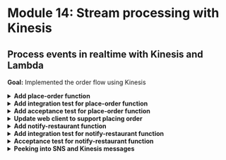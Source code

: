 # Module 14: Stream processing with Kinesis

## Process events in realtime with Kinesis and Lambda

**Goal:** Implemented the order flow using Kinesis

<details>
<summary><b>Add place-order function</b></summary><p>

1. Modify `serverless.yml` to add a new `place-order` function

```yml
place-order:
  handler: functions/place-order.handler
  events:
    - http:
        path: /orders
        method: post
        authorizer:
          arn: arn:aws:cognito-idp:#{AWS::Region}:#{AWS::AccountId}:userpool/${ssm:/${self:service}/${opt:stage}/cognito_user_pool_id}
  environment:
    order_events_stream: ${ssm:/${self:service}/${opt:stage}/stream_name}
```

Notice that this new function references a Kinesis stream, whose name will be parameterised in SSM parameter store. This function also uses the same Cognito User Tool for authorization, as it'll be called directly by the client app.

2. Modify `serverless.yml` to add the Kinesis stream as a new resource under the `resources` section

```yml
orderEventsStream:
  Type: AWS::Kinesis::Stream
  Properties: 
    Name: ${ssm:/${self:service}/${opt:stage}/stream_name}
    ShardCount: 1
```

3. Modify `serverless.yml` to add the permission for `kinesis:PutRecord` under `provider.iamRoleStatements`

```yml
- Effect: Allow
  Action: kinesis:PutRecord
  Resource: 
    Fn::GetAtt:
      - orderEventsStream
      - Arn
```

4. Move `chance` from a dev dependency to application dependency

5. Add a file `place-order.js` to the `functions` folder

6. Modify `place-order.js` to the following

```javascript
const _          = require('lodash')
const AWS        = require('aws-sdk')
const kinesis    = new AWS.Kinesis()
const chance     = require('chance').Chance()
const streamName = process.env.order_events_stream

const UNAUTHORIZED = {
  statusCode: 401,
  body: "unauthorized"
}

module.exports.handler = async (event, context) => {
  const restaurantName = JSON.parse(event.body).restaurantName

  const userEmail = _.get(event, 'requestContext.authorizer.claims.email')
  if (!userEmail) {
    console.error('user email is not found')
    return UNAUTHORIZED
  }

  const orderId = chance.guid()
  console.log(`placing order ID [${orderId}] to [${restaurantName}] for user [${userEmail}]`)

  const data = {
    orderId,
    userEmail,
    restaurantName,
    eventType: 'order_placed'
  }

  const req = {
    Data: JSON.stringify(data), // the SDK would base64 encode this for us
    PartitionKey: orderId,
    StreamName: streamName
  }

  await kinesis.putRecord(req).promise()

  console.log(`published 'order_placed' event into Kinesis`)

  const response = {
    statusCode: 200,
    body: JSON.stringify({ orderId })
  }

  return response
}
```

7. Go to `Systems Manager` console

8. Go to Parameter Store (bottom left)

9. Add a new parameter `/${service-name}/dev/stream_name` with the value `orders-dev-` followed by your name, e.g. `orders-dev-yancui`

![](/images/mod14-001.png)

</p></details>

<details>
<summary><b>Add integration test for place-order function</b></summary><p>

1. Add a file `place-order.js` to `test_cases` folder

2. Modify `steps/init.js` to load `stream_name` from SSM parameter store and set the `order_events_stream` environment variable (used by the `place-order` function)

```javascript
const params = await getParameters([
  'stream_name',    
  'table_name', 
  'cognito_user_pool_id', 
  'cognito_web_client_id',
  'cognito_server_client_id',
  'url'
])
```

```javascript
process.env.order_events_stream = params.stream_name
```

3. Install `mock-aws` as dev dependency

`npm install --save-dev mock-aws`

4. Modify `test_cases/place-order.js` to the following

```javascript
const { expect } = require('chai')
const when = require('../steps/when')
const given = require('../steps/given')
const tearDown = require('../steps/tearDown')
const { init } = require('../steps/init')
const AWS = require('mock-aws')

describe('Given an authenticated user', () => {
  let user

  before(async () => {
    await init()
    user = await given.an_authenticated_user()
  })

  after(async () => {
    await tearDown.an_authenticated_user(user)
  })

  describe(`When we invoke the POST /orders endpoint`, () => {
    let isEventPublished = false
    let resp
  
    before(async () => {
      AWS.mock('Kinesis', 'putRecord', (req) => {
        isEventPublished = 
          req.StreamName === process.env.order_events_stream &&
          JSON.parse(req.Data).eventType === 'order_placed'

        return {
          promise: async () => {}
        }
      })

      resp = await when.we_invoke_place_order(user, 'Fangtasia')
    })

    after(() => AWS.restore('Kinesis', 'putRecord'))
  
    it(`Should return 200`, async () => {
      expect(resp.statusCode).to.equal(200)
    })
  
    it(`Should publish a message to Kinesis stream`, async () => {
      expect(isEventPublished).to.be.true
    })
  })
})
```

5. Modify `steps/when.js` to add a new `we_invoke_place_order` function

```javascript
const we_invoke_place_order = async (user, restaurantName) => {
  const body = JSON.stringify({ restaurantName })
  const requestContext = {
    authorizer: {
      claims: {
        email: `${user.username}@test.com`
      }
    }
  }
  const auth = user.idToken

  const res = 
    mode === 'handler'
      ? await viaHandler({ body, requestContext }, 'place-order')
      : await viaHttp('orders', 'POST', { body, auth })
  
  return res
}

module.exports = {
  we_invoke_get_index,
  we_invoke_get_restaurants,
  we_invoke_search_restaurants,
  we_invoke_place_order
}
```

6. Run integration tests

`STAGE=dev REGION=us-east-1 npm run test`

and see that all 5 tests are passing

```
  When we invoke the GET / endpoint
SSM params loaded
AWS credential loaded
loading index.html...
loaded
    ✓ Should return the index page with 8 restaurants (1277ms)

  When we invoke the GET /restaurants endpoint
    ✓ Should return an array of 8 restaurants (176ms)

  Given an authenticated user
[test-Verna-Chamberlain] - user is created
[test-Verna-Chamberlain] - initialised auth flow
[test-Verna-Chamberlain] - responded to auth challenge
    When we invoke the POST /orders endpoint
placing order ID [c861c9fa-b1ed-52a6-9e60-24ba455e8a4d] to [Fangtasia] for user [test-Verna-Chamberlain@test.com]
published 'order_placed' event into Kinesis
      ✓ Should return 200
      ✓ Should publish a message to Kinesis stream
[test-Verna-Chamberlain] - user deleted

  Given an authenticated user
[test-Jack-Paci] - user is created
[test-Jack-Paci] - initialised auth flow
[test-Jack-Paci] - responded to auth challenge
    When we invoke the POST /restaurants/search endpoint with theme 'cartoon'
      ✓ Should return an array of 4 restaurants (91ms)
[test-Jack-Paci] - user deleted


  5 passing (4s)
```

7. Deploy the project

`npm run sls -- deploy -s dev -r us-east-1`

</p></details>

<details>
<summary><b>Add acceptance test for place-order function</b></summary><p>

When executing the deployed `place-order` function via API Gateway, the function would publish an `order_placed` event to the real Kinesis stream.

To verify that the event is published as expected, you have some options:

* If events are streamed and backed up in S3 (e.g. via Kinesis Firehose, so all events are recorded in a persistent storage), then you can poll S3 for new events. However, this approach can be time-consuming depending on the Firehose configuration, if data are batched in 5 mins intervals then this approach becomes infeasible.

* If events are streamed to another BI platform, such as Google Big Query, in real time, then that is a far better option - to query Big Query for the expected event.

* You can use the AWS SDK to fetch Kinesis records with `kinesis.getRecords`, but this is clumsy as it's a multi-step process that requires you to describe shards and get shard iterator first, and when there are more than 1 shard in the stream it also becomes infeasible to keep polling every shard until you have found the expected event.

For this workshop, we'll take a short-cut and only validate Kinesis was called when executing as an integration test.

1. Modify `test_cases/place-order.js` so the test case no longer validates Kinesis event is published when running as an acceptance test

```javascript
it(`Should return 200`, async () => {
  expect(resp.statusCode).to.equal(200)
})

if (process.env.TEST_MODE === 'handler') {
  it(`Should publish a message to Kinesis stream`, async () => {
    expect(isEventPublished).to.be.true
  })
}
```

2. Run acceptance test

`STAGE=dev REGION=us-east-1 npm run acceptance`

and see that all 4 tests are passing

```
  When we invoke the GET / endpoint
SSM params loaded
AWS credential loaded
invoking via HTTP GET https://exun14zd2h.execute-api.us-east-1.amazonaws.com/dev/
    ✓ Should return the index page with 8 restaurants (550ms)

  When we invoke the GET /restaurants endpoint
invoking via HTTP GET https://exun14zd2h.execute-api.us-east-1.amazonaws.com/dev/restaurants
    ✓ Should return an array of 8 restaurants (380ms)

  Given an authenticated user
[test-Mario-Hughes-RfIs4]%e] - user is created
[test-Mario-Hughes-RfIs4]%e] - initialised auth flow
[test-Mario-Hughes-RfIs4]%e] - responded to auth challenge
    When we invoke the POST /orders endpoint
invoking via HTTP POST https://exun14zd2h.execute-api.us-east-1.amazonaws.com/dev/orders
      ✓ Should return 200
[test-Mario-Hughes-RfIs4]%e] - user deleted

  Given an authenticated user
[test-Walter-Bravo-lT$Q^nuk] - user is created
[test-Walter-Bravo-lT$Q^nuk] - initialised auth flow
[test-Walter-Bravo-lT$Q^nuk] - responded to auth challenge
    When we invoke the POST /restaurants/search endpoint with theme 'cartoon'
invoking via HTTP POST https://exun14zd2h.execute-api.us-east-1.amazonaws.com/dev/restaurants/search
      ✓ Should return an array of 4 restaurants (394ms)
[test-Walter-Bravo-lT$Q^nuk] - user deleted


  4 passing (6s)
```

</p></details>

<details>
<summary><b>Update web client to support placing order</b></summary><p>

1. Modify `static/index.html` to the following

```html
<!DOCTYPE html>
<html>
  <head>
    <meta charset="UTF-8">
    <title>Big Mouth</title>

    <script src="https://sdk.amazonaws.com/js/aws-sdk-2.149.0.min.js"></script>
    <script src="https://d2qt42rcwzspd6.cloudfront.net/manning/aws-cognito-sdk.min.js"></script>
    <script src="https://d2qt42rcwzspd6.cloudfront.net/manning/amazon-cognito-identity.min.js"></script>
    <script src="https://code.jquery.com/jquery-3.2.1.min.js" 
            integrity="sha256-hwg4gsxgFZhOsEEamdOYGBf13FyQuiTwlAQgxVSNgt4="
            crossorigin="anonymous"></script>
    <script src="https://code.jquery.com/ui/1.12.1/jquery-ui.min.js" 
            integrity="sha384-Dziy8F2VlJQLMShA6FHWNul/veM9bCkRUaLqr199K94ntO5QUrLJBEbYegdSkkqX" 
            crossorigin="anonymous"></script>
    <link rel="stylesheet" href="https://code.jquery.com/ui/1.12.1/themes/base/jquery-ui.css">

    <style>
      .fullscreenDiv {
        background-color: #05bafd;
        width: 100%;
        height: auto;
        bottom: 0px;
        top: 0px;
        left: 0;
        position: absolute;        
      }
      .restaurantsDiv {
        background-color: #ffffff;
        width: 100%;
        height: auto;
      }
      .dayOfWeek {
        font-family: Arial, Helvetica, sans-serif;
        font-size: 32px;
        padding: 10px;
        height: auto;
        display: flex;
        justify-content: center;
      }
      .column-container {
        padding: 0;
        margin: 0;        
        list-style: none;
        display: flex;
        flex-flow: column;
        flex-wrap: wrap;
        justify-content: center;
      }
      .row-container {
        padding: 5px;
        margin: 5px;
        list-style: none;
        display: flex;
        flex-flow: row;
        flex-wrap: wrap;
        justify-content: center;
      }
      .item {
        padding: 5px;
        height: auto;
        margin-top: 10px;
        display: flex;
        flex-flow: row;
        flex-wrap: wrap;
        justify-content: center;
      }
      .restaurant {
        background-color: #00a8f7;
        border-radius: 10px;
        padding: 5px;
        height: auto;
        width: auto;
        margin-left: 40px;
        margin-right: 40px;
        margin-top: 15px;
        margin-bottom: 0px;
        display: flex;
        justify-content: center;
      }
      .restaurant-name {
        font-size: 24px;
        font-family:Arial, Helvetica, sans-serif;
        color: #ffffff;
        padding: 10px;
        margin: 0px;
      }
      .restaurant-image {
        padding-top: 0px;
        margin-top: 0px;
      }
      .row-container-left {
        list-style: none;
        display: flex;
        flex-flow: row;
        justify-content: flex-start;
      }
      .menu-text {
        font-family: Arial, Helvetica, sans-serif;
        font-size: 24px;
        font-weight: bold;
        color: white;
      }
      .text-trail-space {
        margin-right: 10px;
      }
      .hidden {
        display: none;
      }

      lable, button, input {
        display:block;
        font-family: Arial, Helvetica, sans-serif;
        font-size: 18px;
      }
      
      fieldset { 
        padding:0; 
        border:0; 
        margin-top:25px; 
      }

    </style>

    <script>
      const AWS_REGION = '{{awsRegion}}';
      const COGNITO_USER_POOL_ID = '{{cognitoUserPoolId}}';
      const CLIENT_ID = '{{cognitoClientId}}';
      const SEARCH_URL = '{{& searchUrl}}';
      const PLACE_ORDER_URL = '{{& placeOrderUrl}}';

      var regDialog, regForm;
      var verifyDialog;
      var regCompleteDialog;
      var signInDialog;
      var userPool, cognitoUser;
      var idToken;

      function toggleSignOut (enable) {
        enable === true ? $('#sign-out').show() : $('#sign-out').hide();
      }

      function toggleSignIn (enable) {
        enable === true ? $('#sign-in').show() : $('#sign-in').hide();
      }

      function toggleRegister (enable) {
        enable === true ? $('#register').show() : $('#register').hide();
      }

      function init() {
        AWS.config.region = AWS_REGION;
        AWSCognito.config.region = AWS_REGION;

        var data = { 
          UserPoolId : COGNITO_USER_POOL_ID, 
          ClientId : CLIENT_ID
        };
        userPool = new AWSCognito.CognitoIdentityServiceProvider.CognitoUserPool(data);
        cognitoUser = userPool.getCurrentUser();

        if (cognitoUser != null) {          
          cognitoUser.getSession(function(err, session) {
            if (err) {
                alert(err);
                return;
            }

            idToken = session.idToken.jwtToken;
            console.log('idToken: ' + idToken);
            console.log('session validity: ' + session.isValid());
          });

          toggleSignOut(true);
          toggleSignIn(false);
          toggleRegister(false);
        } else {
          toggleSignOut(false);
          toggleSignIn(true);
          toggleRegister(true);
        }
      }

      function addUser() {
        var firstName = $("#first-name")[0].value;
        var lastName = $("#last-name")[0].value;
        var username = $("#username")[0].value;
        var password = $("#password")[0].value;
        var email = $("#email")[0].value;

        var attributeList = [
          new AWSCognito.CognitoIdentityServiceProvider.CognitoUserAttribute({ 
            Name : 'email', Value : email
          }),
          new AWSCognito.CognitoIdentityServiceProvider.CognitoUserAttribute({ 
            Name : 'given_name', Value : firstName
          }),
          new AWSCognito.CognitoIdentityServiceProvider.CognitoUserAttribute({ 
            Name : 'family_name', Value : lastName
          }),
        ];

        userPool.signUp(username, password, attributeList, null, function(err, result){
          if (err) {
            alert(err);
            return;
          }
          cognitoUser = result.user;
          console.log('user name is ' + cognitoUser.getUsername());

          regDialog.dialog("close");
          verifyDialog.dialog("open");
        });
      }

      function confirmUser() {
        var verificationCode = $("#verification-code")[0].value;
        cognitoUser.confirmRegistration(verificationCode, true, function(err, result) {
          if (err) {
            alert(err);
            return;
          }
          console.log('verification call result: ' + result);

          verifyDialog.dialog("close");
          regCompleteDialog.dialog("open");
        });
      }

      function authenticateUser() {
        var username = $("#sign-in-username")[0].value;
        var password = $("#sign-in-password")[0].value;

        var authenticationData = {
          Username : username,
          Password : password,
        };
        var authenticationDetails = new AWSCognito.CognitoIdentityServiceProvider.AuthenticationDetails(authenticationData);
        var userData = {
          Username : username,
          Pool : userPool
        };
        var cognitoUser = new AWSCognito.CognitoIdentityServiceProvider.CognitoUser(userData);

        cognitoUser.authenticateUser(authenticationDetails, {
          onSuccess: function (result) {
            console.log('access token : ' + result.getAccessToken().getJwtToken());
            /*Use the idToken for Logins Map when Federating User Pools with Cognito Identity or when passing through an Authorization Header to an API Gateway Authorizer*/
            idToken = result.idToken.jwtToken;
            console.log('idToken : ' + idToken);

            signInDialog.dialog("close");
            toggleRegister(false);
            toggleSignIn(false);
            toggleSignOut(true);
          },

          onFailure: function(err) {
            alert(err);
          }
        });
      }

      function signOut() {
        if (cognitoUser != null) {
          cognitoUser.signOut();
          toggleRegister(true);
          toggleSignIn(true);
          toggleSignOut(false);
        }
      }

      function searchRestaurants() {
        var theme = $("#theme")[0].value;

        var xhr = new XMLHttpRequest();
        xhr.open('POST', SEARCH_URL, true);
        xhr.setRequestHeader("Content-Type", "application/json");
        xhr.setRequestHeader("Authorization", idToken);
        xhr.send(JSON.stringify({ theme }));
        
        xhr.onreadystatechange = function (e) {
          if (xhr.readyState === 4 && xhr.status === 200) {
            var restaurants = JSON.parse(xhr.responseText);
            var restaurantsList = $("#restaurantsUl");
            restaurantsList.empty();

            for (var restaurant of restaurants) {
              restaurantsList.append(`
              <li class="restaurant">
                <ul class="column-container" onclick='placeOrder("${restaurant.name}")'>
                    <li class="item restaurant-name">${restaurant.name}</li>
                    <li class="item restaurant-image">
                      <img src="${restaurant.image}">
                    </li>
                </ul>
              </li>
              `);
            }

          } else if (xhr.readyState === 4) {
            alert(xhr.responseText);
          }
        };
      }

      function placeOrder(restaurantName) {
        var xhr = new XMLHttpRequest();
        xhr.open('POST', PLACE_ORDER_URL, true);
        xhr.setRequestHeader("Content-Type", "application/json");
        xhr.setRequestHeader("Authorization", idToken);
        xhr.send(JSON.stringify({ restaurantName }));

        xhr.onreadystatechange = function (e) {
          if (xhr.readyState === 4 && xhr.status === 200) {
            alert("your order has been placed, we'll let you know once it's been accepted by the restaurant!");
          } else if (xhr.readyState === 4) {
            alert(xhr.responseText);
          }
        };
      }

      $(document).ready(function() {
        regDialog = $("#reg-dialog-form").dialog({
          autoOpen: false,
          modal: true,
          buttons: {
            "Create an account": addUser,
            Cancel: function() {
              regDialog.dialog("close");
            }
          },
          close: function() {
            regForm[0].reset();
          }
        });

        regForm = regDialog.find("form").on("submit", function(event) {
          event.preventDefault();
          addUser();
        });
        
        $("#register").on("click", function() {
          regDialog.dialog("open");
        });

        verifyDialog = $("#verify-dialog-form").dialog({
          autoOpen: false,
          modal: true,
          buttons: {
            "Confirm registration": confirmUser,
            Cancel: function() {
              verifyDialog.dialog("close");
            }
          },
          close: function() {
            $(this).dialog("close");
          }
        });

        regCompleteDialog = $("#registered-message").dialog({
          autoOpen: false,
          modal: true,
          buttons: {
            Ok: function() {
              $(this).dialog("close");
            }
          }
        });

        signInDialog = $("#sign-in-form").dialog({
          autoOpen: false,
          modal: true,
          buttons: {
            "Sign in": authenticateUser,
            Cancel: function() {
              signInDialog.dialog("close");
            }
          },
          close: function() {
            $(this).dialog("close");
          }
        });

        $("#sign-in").on("click", function() {
          signInDialog.dialog("open");
        });

        $("#sign-out").on("click", function() {
          signOut();
        })

        init();
      });

    </script>
  </head>

  <body>
    <div class="fullscreenDiv">
      <ul class="column-container">
        <li>
          <ul class="row-container-left">
            <li id="register" class="item text-trail-space hidden">
              <a class="menu-text" href="#">Register</a>
            </li>
            <li id="sign-in" class="item menu-text text-trail-space hidden">
              <a class="menu-text" href="#">Sign in</a>
            </li>
            <li id="sign-out" class="item menu-text text-trail-space hidden">
              <a class="menu-text" href="#">Sign out</a>
            </li>
          </ul>
        </li>
        <li class="item">
          <img id="logo" src="https://d2qt42rcwzspd6.cloudfront.net/manning/big-mouth.png">
        </li>
        <li class="item">
          <input id="theme" type="text" size="50" placeholder="enter a theme, eg. rick and morty"/>
          <button onclick="searchRestaurants()">Find Restaurants</button>
        </li>
        <li>
          <div class="restaurantsDiv column-container">
            <b class="dayOfWeek">{{dayOfWeek}}</b>
            <ul id="restaurantsUl" class="row-container">
              {{#restaurants}}
              <li class="restaurant">
                <ul class="column-container" onclick='placeOrder("{{name}}")'>
                    <li class="item restaurant-name">{{name}}</li>
                    <li class="item restaurant-image">
                      <img src="{{image}}">
                    </li>
                </ul>
              </li>
              {{/restaurants}}
            </ul>
          </div>
        </li>
      </ul>
    </div>

    <div id="reg-dialog-form" title="Register">       
      <form>
        <fieldset>
          <label for="first-name">First Name</label>
          <input type="text" id="first-name" class="text ui-widget-content ui-corner-all">
          <label for="last-name">Last Name</label>
          <input type="text" id="last-name" class="text ui-widget-content ui-corner-all">
          <label for="email">Email</label>
          <input type="text" name="email" id="email" class="text ui-widget-content ui-corner-all">
          <label for="username">Username</label>
          <input type="text" name="username" id="username" class="text ui-widget-content ui-corner-all">
          <label for="password">Password</label>
          <input type="password" name="password" id="password" class="text ui-widget-content ui-corner-all">
        </fieldset>
      </form>
    </div>

    <div id="verify-dialog-form" title="Verify">
      <form>
        <fieldset>
            <label for="verification-code">Verification Code</label>
            <input type="text" id="verification-code" class="text ui-widget-content ui-corner-all">
        </fieldset>
      </form>
    </div>

    <div id="registered-message" title="Registration complete!">
      <p>
        <span class="ui-icon ui-icon-circle-check" style="float:left; margin:0 7px 50px 0;"></span>
        You are now registered!
      </p>
    </div>

    <div id="sign-in-form" title="Sign in">
      <form>
          <fieldset>            
            <label for="sign-in-username">Username</label>
            <input type="text" id="sign-in-username" class="text ui-widget-content ui-corner-all">
            <label for="sign-in-password">Password</label>
            <input type="password" id="sign-in-password" class="text ui-widget-content ui-corner-all">
          </fieldset>
        </form>
    </div>

  </body>

</html>
```

2. Modify `functions/get-index.js` to fetch the URL endpoint to place orders (from a new `orders_api` environment variable)

```javascript
const restaurantsApiRoot = process.env.restaurants_api
const days = ['Sunday', 'Monday', 'Tuesday', 'Wednesday', 'Thursday', 'Friday', 'Saturday']
const ordersApiRoot = process.env.orders_api
```

3. Modify `functions/get-index.js` to pass it along to the updated `index.html` template

```javascript
const view = { 
  awsRegion,
  cognitoUserPoolId,
  cognitoClientId,
  dayOfWeek, 
  restaurants,
  searchUrl: `${restaurantsApiRoot}/search`,
  placeOrderUrl: `${ordersApiRoot}`
}
```

4. Modify `serverless.yml` to add the new environment variable for the `get-index` function

```yml
environment:
  restaurants_api: 
    Fn::Join:
      - ''
      - - "https://"
        - Ref: ApiGatewayRestApi
        - ".execute-api.${opt:region}.amazonaws.com/${opt:stage}/restaurants"
  orders_api: 
    Fn::Join:
      - ''
      - - "https://"
        - Ref: ApiGatewayRestApi
        - ".execute-api.${opt:region}.amazonaws.com/${opt:stage}/orders"
  cognito_user_pool_id: ${ssm:/${self:service}/${opt:stage}/cognito_user_pool_id}
  cognito_client_id: ${ssm:/${self:service}/${opt:stage}/cognito_web_client_id}
```

5. Deploy the project

`npm run sls -- deploy -s dev -r us-east-1`

Load the landnig page in the browser and click on one of the restaurants to order (if your login token has expired then you'll have to sign in again)

![](/images/mod14-002.png)

</p></details>

<details>
<summary><b>Add notify-restaurant function</b></summary><p>

1. Modify `serverless.yml` to add a new SNS topic for notifying restaurants, under the `resources` section

```yml
restaurantNotificationTopic:
  Type: AWS::SNS::Topic
  Properties: 
    DisplayName: ${ssm:/${self:service}/${opt:stage}/restaurant_topic_name}
    TopicName: ${ssm:/${self:service}/${opt:stage}/restaurant_topic_name}
```

2. Add a new parameter `/${service-name}/dev/restaurant_topic_name` in SSM parameter store with the value `restaurant-notification-dev-` followed by your name, e.g. `restaurant-notification-dev-yancui`

![](/images/mod14-003.png)

3. Add a `lib` folder to the project root

4. Add a file `kinesis.js` to the `lib` folder

5. Modify `lib/kinesis.js` to the following

```javascript
function parsePayload (record) {
  const json = new Buffer(record.kinesis.data, 'base64').toString('utf8')
  return JSON.parse(json)
}

const getRecords = (event) => event.Records.map(parsePayload)

module.exports = {
  getRecords
}
```

6. Add a file `notify-restaurant.js` in the `functions` folder

7. Modify `functions/notify-restaurant.js` to the following

```javascript
const _ = require('lodash')
const { getRecords } = require('../lib/kinesis')
const AWS = require('aws-sdk')
const kinesis = new AWS.Kinesis()
const sns = new AWS.SNS()

const streamName = process.env.order_events_stream
const topicArn = process.env.restaurant_notification_topic

module.exports.handler = async (event, context) => {
  const records = getRecords(event)
  const orderPlaced = records.filter(r => r.eventType === 'order_placed')

  for (let order of orderPlaced) {
    const snsReq = {
      Message: JSON.stringify(order),
      TopicArn: topicArn
    };
    await sns.publish(snsReq).promise()
    console.log(`notified restaurant [${order.restaurantName}] of order [${order.orderId}]`)

    const data = _.clone(order)
    data.eventType = 'restaurant_notified'

    const kinesisReq = {
      Data: JSON.stringify(data), // the SDK would base64 encode this for us
      PartitionKey: order.orderId,
      StreamName: streamName
    }
    await kinesis.putRecord(kinesisReq).promise()
    console.log(`published 'restaurant_notified' event to Kinesis`)
  }  
}
```

8. Modify `serverless.yml` to add a new `notify-restaurant` function

```yml
notify-restaurant:
  handler: functions/notify-restaurant.handler
  events:
    - stream:
        type: kinesis
        arn: 
          Fn::GetAtt:
            - orderEventsStream
            - Arn
  environment:
    order_events_stream: ${ssm:/${self:service}/${opt:stage}/stream_name}
    restaurant_notification_topic: 
      Ref: restaurantNotificationTopic
```

9. Modify `serverless.yml` to add the permission to `sns:Publish` to the SNS topic, under `provider.iamRoleStatements`

```yml
- Effect: Allow
  Action: sns:Publish
  Resource: 
    Ref: restaurantNotificationTopic
```

10. Deploy the project

`npm run sls -- deploy -s dev -r us-east-1`

11. Commit and push your changes to see that the pipeline still works

</p></details>

<details>
<summary><b>Add integration test for notify-restaurant function</b></summary><p>

1. Modify `steps/init.js` to load `restaurant_topic_name` from SSM parameter store

```javascript
const params = await getParameters([
  'restaurant_topic_name',
  'stream_name',    
  'table_name', 
  'cognito_user_pool_id', 
  'cognito_web_client_id',
  'cognito_server_client_id',
  'url'
])
```

and use it to set `restaurant_notification_topic` environment variable the `notify-restaurant` function depends on

```javascript
process.env.restaurant_notification_topic = params.restaurant_topic_name
```

2. Modify `steps/when.js` to add a `we_invoke_notify_restaurant` function

```javascript
const we_invoke_notify_restaurant = async (...events) => {
  if (mode === 'handler') {
    await viaHandler(toKinesisEvent(events), 'notify-restaurant')
  } else {
    throw new Error('not supported')
  }
}

module.exports = {
  we_invoke_get_index,
  we_invoke_get_restaurants,
  we_invoke_search_restaurants,
  we_invoke_place_order,
  we_invoke_notify_restaurant
}
```

3. Modify `steps/when.js` to add a `toKinesisEvent` function

```javascript
const toKinesisEvent = events => {
  const records = events.map(event => {
    const data = Buffer.from(JSON.stringify(event)).toString('base64')
    return {
      "eventID": "shardId-000000000000:49545115243490985018280067714973144582180062593244200961",
      "eventVersion": "1.0",
      "kinesis": {
        "approximateArrivalTimestamp": 1428537600,
        "partitionKey": "partitionKey-3",
        "data": data,
        "kinesisSchemaVersion": "1.0",
        "sequenceNumber": "49545115243490985018280067714973144582180062593244200961"
      },
      "invokeIdentityArn": "arn:aws:iam::EXAMPLE",
      "eventName": "aws:kinesis:record",
      "eventSourceARN": "arn:aws:kinesis:EXAMPLE",
      "eventSource": "aws:kinesis",
      "awsRegion": "us-east-1"
    }
  })

  return {
    Records: records
  }
}
```

4. Add a file `notify-restaurant.js` to the `test_cases` folder

5. Modify `test_cases/notify-restaurant.js` to the following

```javascript
const { expect } = require('chai')
const { init } = require('../steps/init')
const when = require('../steps/when')
const AWS = require('mock-aws')
const chance = require('chance').Chance()

describe(`When we invoke the notify-restaurant function`, () => {
  let isEventPublished = false
  let isNotified = false

  before(async () => {
    await init()

    AWS.mock('Kinesis', 'putRecord', (req) => {
      isEventPublished = 
        req.StreamName === process.env.order_events_stream &&
        JSON.parse(req.Data).eventType === 'restaurant_notified'

      return {
        promise: async () => {}
      }
    })

    AWS.mock('SNS', 'publish', (req) => {
      isNotified = 
        req.TopicArn === process.env.restaurant_notification_topic &&
        JSON.parse(req.Message).eventType === 'order_placed'

      return {
        promise: async () => {}
      }
    })

    const event = {
      orderId: chance.guid(),
      userEmail: chance.email(),
      restaurantName: 'Fangtasia',
      eventType: 'order_placed'
    }
    await when.we_invoke_notify_restaurant(event)
  })

  after(() => {
    AWS.restore('Kinesis', 'putRecord')
    AWS.restore('SNS', 'publish')
  })

  if (process.env.TEST_MODE === 'handler') {
    it(`Should publish message to SNS`, async () => {
      expect(isNotified).to.be.true
    })

    it(`Should publish event to Kinesis`, async () => {
      expect(isEventPublished).to.be.true
    })
  }
})
```

6. Run integration tests

`STAGE=dev REGION=us-east-1 npm run test`

and see that the new test is failing

```
1) When we invoke the notify-restaurant function
      "before all" hook:
    TypeError: Cannot read property 'body' of undefined
    at viaHandler (tests/steps/when.js:84:16)
    at <anonymous>
```

because our `notify-restaurant` doesn't return any response because it doesn't need to.

7. Modify `steps/when.js` to update the `viaHandler` function to handle this

```javascript
const viaHandler = async (event, functionName) => {
  const handler = require(`${APP_ROOT}/functions/${functionName}`).handler
  console.log(`invoking via handler function ${functionName}`)

  const context = {}
  const response = await handler(event, context)
  const contentType = _.get(response, 'headers.content-type', 'application/json');
  if (_.get(response, 'body') && contentType === 'application/json') {
    response.body = JSON.parse(response.body);
  }
  return response
}
```

8. Rerun integration tests

`STAGE=dev REGION=us-east-1 npm run test`

and see that all tests are passing now

```
  When we invoke the GET / endpoint
SSM params loaded
AWS credential loaded
invoking via handler function get-index
loading index.html...
loaded
    ✓ Should return the index page with 8 restaurants (367ms)

  When we invoke the GET /restaurants endpoint
invoking via handler function get-restaurants
    ✓ Should return an array of 8 restaurants (532ms)

  When we invoke the notify-restaurant function
invoking via handler function notify-restaurant
notified restaurant [Fangtasia] of order [5e8f5bd3-234d-582c-b138-73d31afbb3fe]
published 'restaurant_notified' event to Kinesis
    ✓ Should publish message to SNS
    ✓ Should publish event to Kinesis

  Given an authenticated user
[test-Lina-Catarzi-0%sG^VPl] - user is created
[test-Lina-Catarzi-0%sG^VPl] - initialised auth flow
[test-Lina-Catarzi-0%sG^VPl] - responded to auth challenge
    When we invoke the POST /orders endpoint
invoking via handler function place-order
placing order ID [6ebe25d7-9d2d-5549-89c3-24b22766440f] to [Fangtasia] for user [test-Lina-Catarzi-0%sG^VPl@test.com]
published 'order_placed' event into Kinesis
      ✓ Should return 200
      ✓ Should publish a message to Kinesis stream
[test-Lina-Catarzi-0%sG^VPl] - user deleted

  Given an authenticated user
[test-Bradley-Kuiper-rJtlGV5T] - user is created
[test-Bradley-Kuiper-rJtlGV5T] - initialised auth flow
[test-Bradley-Kuiper-rJtlGV5T] - responded to auth challenge
    When we invoke the POST /restaurants/search endpoint with theme 'cartoon'
invoking via handler function search-restaurants
      ✓ Should return an array of 4 restaurants (253ms)
[test-Bradley-Kuiper-rJtlGV5T] - user deleted


  7 passing (5s)
```

</p></details>

<details>
<summary><b>Acceptance test for notify-restaurant function</b></summary><p>

We can publish a Kinesis event via the AWS SDK to execute the deployed `notify-restaurant` function. Since this function publishes to both SNS and Kinesis, we have the same conumdrum in verifying that it's producing the expected side-effects as the `place-order` function.

The same options we discussed earlier apply here, with regards to verifying the `restaurant_notified` event is published to Kinesis.

But how do we verify that SNS message has notified? And what if we had used SES as we intended initially?

To verify that an email was received, we could subscribe a test email address to the SNS topic (or whitelist it in the case of SES). Then we can programmatically (e.g. Gmail has an API which we can use to read our emails) check our inbox and see if we had received the notification email.

For this workshop, we'll take a short-cut and skip the test altogether.

1. Modify `test_cases/notify-restaurant.js` so the test case only executes as integration test

```javascript
if (process.env.TEST_MODE === 'handler') {
  describe(`When we invoke the notify-restaurant function`, () => {
    ...
  })
}
```

2. Run acceptance test

`STAGE=dev REGION=us-east-1 npm run acceptance`

and see that all the tests are passing.

3. To see how you can include SNS and Kinesis in these end-to-end tests, have a look at [this blog post](https://theburningmonk.com/2019/09/how-to-include-sns-and-kinesis-in-your-e2e-tests/) for 5 approaches.

</p></details>

<details>
<summary><b>Peeking into SNS and Kinesis messages</b></summary><p>

While working on these changes, we don't have a way to check what our functions are writing to SNS or Kinesis. This is a common problem for teams that leverage these services heavily. To address this, check out the [lumigo-cli](https://www.npmjs.com/package/lumigo-cli). It has commands to [tail-sns](https://www.npmjs.com/package/lumigo-cli#lumigo-cli-tail-sns) and [tail-kinesis](https://www.npmjs.com/package/lumigo-cli#lumigo-cli-tail-kinesis) which lets you see what events are published to these services in real time.

</p></details>
